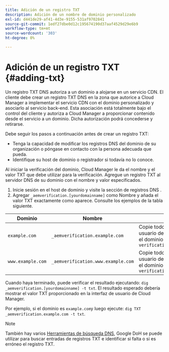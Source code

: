 ```yaml
---
title: Adición de un registro TXT
description: Adición de un nombre de dominio personalizado
exl-id: d441de29-af41-4d3e-9155-531af9702841
source-git-commit: 1edf27dbe0d12c195674190d37aaf4529d29e6b9
workflow-type: tm+mt
source-wordcount: '303'
ht-degree: 0%

---
```


# Adición de un registro TXT {#adding-txt}

Un registro TXT DNS autoriza a un dominio a alojarse en un servicio CDN. El cliente debe crear un registro TXT DNS en la zona que autorice a Cloud Manager a implementar el servicio CDN con el dominio personalizado y asociarlo al servicio back-end. Esta asociación está totalmente bajo el control del cliente y autoriza a Cloud Manager a proporcionar contenido desde el servicio a un dominio. Dicha autorización podrá concederse y retirarse.

Debe seguir los pasos a continuación antes de crear un registro TXT:

* Tenga la capacidad de modificar los registros DNS del dominio de su organización o póngase en contacto con la persona adecuada que pueda.
* Identifique su host de dominio o registrador si todavía no lo conoce.

Al iniciar la verificación del dominio, Cloud Manager le da el nombre y el valor TXT que debe utilizar para la verificación. Agregue un registro TXT al servidor DNS de su dominio con el nombre y valor especificados.

1. Inicie sesión en el host de dominio y visite la sección de registros DNS .
1. Agregar `_aemverification.[yourdomainname]` como Nombre y añada el valor TXT exactamente como aparece.
Consulte los ejemplos de la tabla siguiente.

| Dominio | Nombre | Valor TXT |
|--- |--- |---|
| `example.com` | `_aemverification.example.com` | Copie todo el valor mostrado en la interfaz de usuario de Cloud Manager. Esto es específico para el dominio y el entorno. `Ex:<br>adobe-aem-verification=example.com/[program]/[env]/..` |
| `www.example.com` | `_aemverification.www.example.com` | Copie todo el valor mostrado en la interfaz de usuario de Cloud Manager. Esto es específico para el dominio y el entorno. `Ex:<br>adobe-aem-verification=www.example.com/[program]/[env]/..` |

Cuando haya terminado, puede verificar el resultado ejecutando: `dig _aemverification.[yourdomainname] -t txt`.
El resultado esperado debería mostrar el valor TXT proporcionado en la interfaz de usuario de Cloud Manager.

Por ejemplo, si el dominio es `example.com`y luego ejecute: `dig TXT _aemverification.example.com -t txt`.

>[!NOTE]
>También hay varios [Herramientas de búsqueda DNS](https://www.ultratools.com/tools/dnsLookup), Google DoH se puede utilizar para buscar entradas de registros TXT e identificar si falta o si es erróneo el registro TXT.
